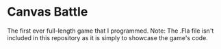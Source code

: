 Canvas Battle
============

The first ever full-length game that I programmed. Note: The .Fla file isn't included in this repository as it is simply to showcase the game's code.
